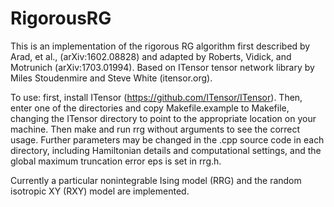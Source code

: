 # RigorousRG
This is an implementation of the rigorous RG algorithm first described by Arad, et al., (arXiv:1602.08828) and adapted by Roberts, Vidick, and Motrunich (arXiv:1703.01994). Based on ITensor tensor network library by Miles Stoudenmire and Steve White (itensor.org).

To use: first, install ITensor (https://github.com/ITensor/ITensor). Then, enter one of the directories and copy Makefile.example to Makefile, changing the ITensor directory to point to the appropriate location on your machine. Then make and run rrg without arguments to see the correct usage. Further parameters may be changed in the .cpp source code in each directory, including Hamiltonian details and computational settings, and the global maximum truncation error eps is set in rrg.h.

Currently a particular nonintegrable Ising model (RRG) and the random isotropic XY (RXY) model are implemented.
